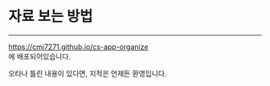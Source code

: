 # 자료 보는 방법

---

https://cmj7271.github.io/cs-app-organize  
에 배포되어있습니다.
  
오타나 틀린 내용이 있다면, 지적은 언제든 환영입니다.  
